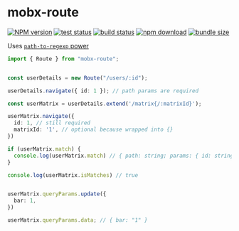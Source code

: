 # mobx-route  

[![NPM version][npm-image]][npm-url] [![test status][github-test-actions-image]][github-actions-url] [![build status][github-build-actions-image]][github-actions-url] [![npm download][download-image]][download-url] [![bundle size][bundlephobia-image]][bundlephobia-url]


[npm-image]: http://img.shields.io/npm/v/mobx-route.svg
[npm-url]: http://npmjs.org/package/mobx-route
[github-build-actions-image]: https://github.com/js2me/mobx-route/workflows/Build/badge.svg
[github-test-actions-image]: https://github.com/js2me/mobx-route/workflows/Test/badge.svg
[github-actions-url]: https://github.com/js2me/mobx-route/actions
[download-image]: https://img.shields.io/npm/dm/mobx-route.svg
[download-url]: https://npmjs.org/package/mobx-route
[bundlephobia-url]: https://bundlephobia.com/result?p=mobx-route
[bundlephobia-image]: https://badgen.net/bundlephobia/minzip/mobx-route


Uses [`path-to-regexp` power](https://www.npmjs.com/package/path-to-regexp)  

```ts
import { Route } from "mobx-route";


const userDetails = new Route("/users/:id");

userDetails.navigate({ id: 1 }); // path params are required

const userMatrix = userDetails.extend('/matrix{/:matrixId}');

userMatrix.navigate({
  id: 1, // still required
  matrixId: '1', // optional because wrapped into {}
})

if (userMatrix.match) {
  console.log(userMatrix.match) // { path: string; params: { id: string; matrixId?: string } }
}

console.log(userMatrix.isMatches) // true


userMatrix.queryParams.update({
  bar: 1,
})

userMatrix.queryParams.data; // { bar: "1" }

```